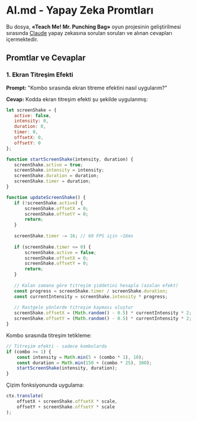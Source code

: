 # AI.md - Yapay Zeka Promtları

Bu dosya, **«Teach Me! Mr. Punching Bag»** oyun projesinin geliştirilmesi sırasında [Claude](https://claude.ai) yapay zekasına sorulan soruları ve alınan cevapları içermektedir.

## Promtlar ve Cevaplar

### 1. Ekran Titreşim Efekti

**Prompt:** "Kombo sırasında ekran titreme efektini nasıl uygularım?"

**Cevap:** Kodda ekran titreşim efekti şu şekilde uygulanmış:

```javascript
let screenShake = {
   active: false,    
   intensity: 0,    
   duration: 0,     
   timer: 0,         
   offsetX: 0,     
   offsetY: 0        
};

function startScreenShake(intensity, duration) {
   screenShake.active = true;
   screenShake.intensity = intensity;
   screenShake.duration = duration;
   screenShake.timer = duration;
}

function updateScreenShake() {
   if (!screenShake.active) {
       screenShake.offsetX = 0;
       screenShake.offsetY = 0;
       return;
   }
   
   screenShake.timer -= 16; // 60 FPS için ~16ms
   
   if (screenShake.timer <= 0) {
       screenShake.active = false;
       screenShake.offsetX = 0;
       screenShake.offsetY = 0;
       return;
   }
   
   // Kalan zamana göre titreşim şiddetini hesapla (azalan efekt)
   const progress = screenShake.timer / screenShake.duration;
   const currentIntensity = screenShake.intensity * progress;
   
   // Rastgele yönlerde titreşim kayması oluştur
   screenShake.offsetX = (Math.random() - 0.5) * currentIntensity * 2;
   screenShake.offsetY = (Math.random() - 0.5) * currentIntensity * 2;
}
```

Kombo sırasında titreşim tetikleme:
```javascript
// Titreşim efekti - sadece kombolarda
if (combo >= 1) {
    const intensity = Math.min(5 + (combo * 1), 10);     
    const duration = Math.min(150 + (combo * 25), 300);  
    startScreenShake(intensity, duration);
}
```

Çizim fonksiyonunda uygulama:
```javascript
ctx.translate(
    offsetX + screenShake.offsetX * scale,  
    offsetY + screenShake.offsetY * scale   
);
```
